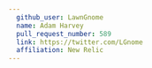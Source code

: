 ```yaml
---
  github_user: LawnGnome
  name: Adam Harvey
  pull_request_number: 589
  link: https://twitter.com/LGnome
  affiliation: New Relic
---
```

